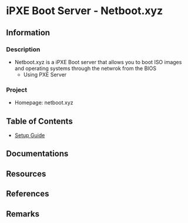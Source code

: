 iPXE Boot Server - Netboot.xyz
==============================

## Information
### Description
- Netboot.xyz is a iPXE Boot server that allows you to boot ISO images and operating systems through the netwrok from the BIOS
    + Using PXE Server

### Project
+ Homepage: netboot.xyz

## Table of Contents
+ [Setup Guide](Guides/base-installation-guide.md)

## Documentations


## Resources

## References

## Remarks
